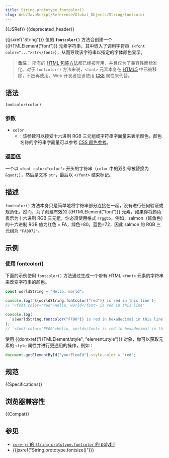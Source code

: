 ```yaml
---
title: String.prototype.fontcolor()
slug: Web/JavaScript/Reference/Global_Objects/String/fontcolor
---
```


{{JSRef}} {{deprecated_header}}

{{jsxref("String")}} 值的 **`fontcolor()`** 方法会创建一个 {{HTMLElement("font")}} 元素字符串，其中嵌入了调用字符串（`<font color="...">str</font>`），从而导致该字符串以指定的字体颜色显示。

> **备注：** 所有的 [HTML 包装方法](/zh-CN/docs/Web/JavaScript/Reference/Global_Objects/String#html_包装器方法)都已经被弃用，并且仅为了兼容性而标准化。对于 `fontcolor()` 方法来说，`<font>` 元素本身在 [HTML5](/zh-CN/docs/Glossary/HTML5) 中已被移除，不应再使用。Web 开发者应该使用 [CSS](/zh-CN/docs/Web/CSS) 属性来代替。

## 语法

```js-nolint
fontcolor(color)
```

### 参数

- `color`
  - : 该参数可以接受十六进制 RGB 三元组或字符串字面量来表示颜色。颜色名称的字符串字面量可以参考 [CSS 颜色参考](/zh-CN/docs/Web/CSS/color_value)。

### 返回值

一个以 `<font color="color">` 开头的字符串（`color` 中的双引号被替换为 `&quot;`），然后是文本 `str`，最后以 `</font>` 结束标记。

## 描述

`fontcolor()` 方法本身只是简单地将字符串部分连接在一起，没有进行任何验证或规范化。然而，为了创建有效的 {{HTMLElement("font")}} 元素，如果你将颜色表示为十六进制 RGB 三元组，你必须使用格式 `rrggbb`。例如，salmon（鲑鱼色）的十六进制 RGB 值为红色 = FA，绿色=80，蓝色=72，因此 salmon 的 RGB 三元组为 `"FA8072"`。

## 示例

### 使用 fontcolor()

下面的示例使用 `fontcolor()` 方法通过生成一个带有 HTML `<font>` 元素的字符串来改变字符串的颜色。

```js
const worldString = "Hello, world";

console.log(`${worldString.fontcolor("red")} is red in this line`);
// '<font color="red">Hello, world</font> is red in this line'

console.log(
  `${worldString.fontcolor("FF00")} is red in hexadecimal in this line`,
);
// '<font color="FF00">Hello, world</font> is red in hexadecimal in this line'
```

使用 {{domxref("HTMLElement/style", "element.style")}} 对象，你可以获取元素的 `style` 属性并进行更通用的操作，例如：

```js
document.getElementById("yourElemId").style.color = "red";
```

## 规范

{{Specifications}}

## 浏览器兼容性

{{Compat}}

## 参见

- [`core-js` 的 `String.prototype.fontcolor` 的 polyfill](https://github.com/zloirock/core-js#ecmascript-string-and-regexp)
- {{jsxref("String.prototype.fontsize()")}}
